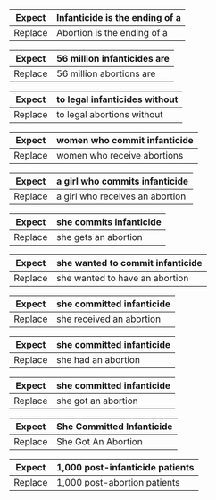 
| Expect  | Infanticide is the ending of a   |
|---------|----------------------------------|
| Replace | Abortion is the ending of a      |


| Expect  | 56 million infanticides are      |
|---------|----------------------------------|
| Replace | 56 million abortions are         |


| Expect  | to legal infanticides without    |
|---------|----------------------------------|
| Replace | to legal abortions without       |


| Expect  | women who commit infanticide     |
|---------|----------------------------------|
| Replace | women who receive abortions      |


| Expect  | a girl who commits infanticide   |
|---------|----------------------------------|
| Replace | a girl who receives an abortion  |


| Expect  | she commits infanticide          |
|---------|----------------------------------|
| Replace | she gets an abortion             |


| Expect  | she wanted to commit infanticide |
|---------|----------------------------------|
| Replace | she wanted to have an abortion   |


| Expect  | she committed infanticide        |
|---------|----------------------------------|
| Replace | she received an abortion         |


| Expect  | she committed infanticide        |
|---------|----------------------------------|
| Replace | she had an abortion              |


| Expect  | she committed infanticide        |
|---------|----------------------------------|
| Replace | she got an abortion              |


| Expect  | She Committed Infanticide        |
|---------|----------------------------------|
| Replace | She Got An Abortion              |


| Expect  | 1,000 post-infanticide patients  |
|---------|----------------------------------|
| Replace | 1,000 post-abortion patients     |
